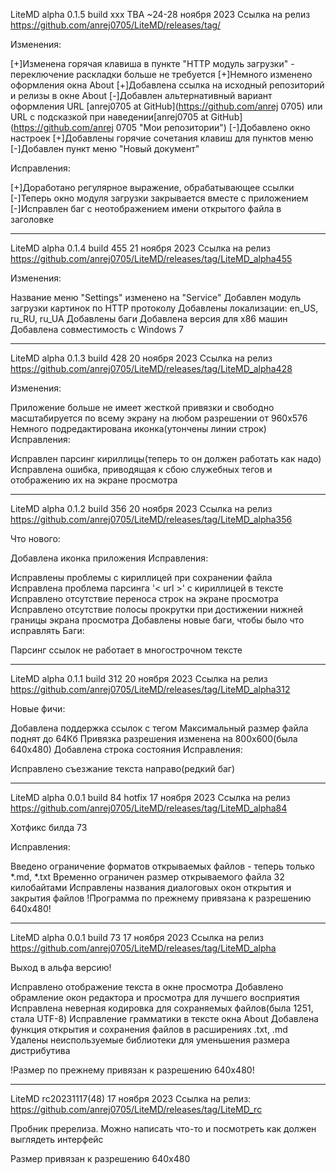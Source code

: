 LiteMD alpha 0.1.5 build xxx
TBA ~24-28 ноября 2023
Ссылка на релиз <https://github.com/anrej0705/LiteMD/releases/tag/>

Изменения:

[+]Изменена горячая клавиша в пункте "HTTP модуль загрузки" - переключение раскладки больше не требуется
[+]Немного изменено оформления окна About
[+]Добавлена ссылка на исходный репозиторий и релизы в окне About
[-]Добавлен альтернативный вариант оформления URL [anrej0705 at GitHub](https://github.com/anrej 0705) или URL с подсказкой при наведении[anrej0705 at GitHub](https://github.com/anrej 0705 "Мои репозитории")
[-]Добавлено окно настроек
[+]Добавлены горячие сочетания клавиш для пунктов меню
[-]Добавлен пункт меню "Новый документ"

Исправления:

[+]Доработано регулярное выражение, обрабатывающее ссылки
[-]Теперь окно модуля загрузки закрывается вместе с приложением
[-]Исправлен баг с неотображением имени открытого файла в заголовке
_______________________________________________________________
LiteMD alpha 0.1.4 build 455
21 ноября 2023
Ссылка на релиз <https://github.com/anrej0705/LiteMD/releases/tag/LiteMD_alpha455>

Изменения:

Название меню "Settings" изменено на "Service"
Добавлен модуль загрузки картинок по HTTP протоколу
Добавлены локализации: en_US, ru_RU, ru_UA
Добавлены баги
Добавлена версия для x86 машин
Добавлена совместимость с Windows 7
_______________________________________________________________
LiteMD alpha 0.1.3 build 428
20 ноября 2023
Ссылка на релиз <https://github.com/anrej0705/LiteMD/releases/tag/LiteMD_alpha428>

Изменения:

Приложение больше не имеет жесткой привязки и свободно масштабируется по всему экрану на любом разрешении от 960х576
Немного подредактирована иконка(утончены линии строк)
Исправления:

Исправлен парсинг кириллицы(теперь то он должен работать как надо)
Исправлена ошибка, приводящая к сбою служебных тегов и отображению их на экране просмотра
_______________________________________________________________
LiteMD alpha 0.1.2 build 356
20 ноября 2023
Ссылка на релиз <https://github.com/anrej0705/LiteMD/releases/tag/LiteMD_alpha356>

Что нового:

Добавлена иконка приложения
Исправления:

Исправлены проблемы с кириллицей при сохранении файла
Исправлена проблема парсинга '< url >' с кириллицей в тексте
Исправлено отсутствие переноса строк на экране просмотра
Исправлено отсутствие полосы прокрутки при достижении нижней границы экрана просмотра
Добавлены новые баги, чтобы было что исправлять
Баги:

Парсинг ссылок не работает в многострочном тексте
_______________________________________________________________
LiteMD alpha 0.1.1 build 312
20 ноября 2023
Ссылка на релиз <https://github.com/anrej0705/LiteMD/releases/tag/LiteMD_alpha312>

Новые фичи:

Добавлена поддержка ссылок с тегом <url>
Максимальный размер файла поднят до 64Кб
Привязка разрешения изменена на 800х600(была 640х480)
Добавлена строка состояния
Исправления:

Исправлено съезжание текста направо(редкий баг)
_______________________________________________________________
LiteMD alpha 0.0.1 build 84 hotfix
17 ноября 2023
Ссылка на релиз <https://github.com/anrej0705/LiteMD/releases/tag/LiteMD_alpha84>

Хотфикс билда 73

Исправления:

Введено ограничение форматов открываемых файлов - теперь только *.md, *.txt
Временно ограничен размер открываемого файла 32 килобайтами
Исправлены названия диалоговых окон открытия и закрытия файлов
!Программа по прежнему привязана к разрешению 640х480!
_______________________________________________________________
LiteMD alpha 0.0.1 build 73
17 ноября 2023
Ссылка на релиз <https://github.com/anrej0705/LiteMD/releases/tag/LiteMD_alpha>

Выход в альфа версию!

Исправлено отображение текста в окне просмотра
Добавлено обрамление окон редактора и просмотра для лучшего восприятия
Исправлена неверная кодировка для сохраняемых файлов(была 1251, стала UTF-8)
Исправление грамматики в тексте окна About
Добавлена функция открытия и сохранения файлов в расширениях .txt, .md
Удалены неиспользуемые библиотеки для уменьшения размера дистрибутива

!Размер по прежнему привязан к разрешению 640х480!
_______________________________________________________________
LiteMD rc20231117(48)
17 ноября 2023
Ссылка на релиз: <https://github.com/anrej0705/LiteMD/releases/tag/LiteMD_rc> 

Пробник пререлиза. Можно написать что-то и посмотреть как должен выглядеть интерфейс

Размер привязан к разрешению 640х480
